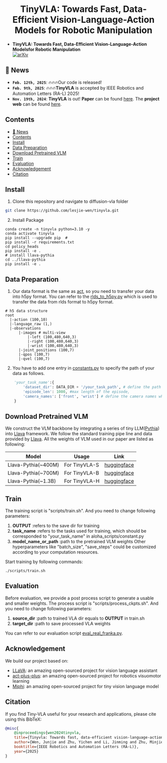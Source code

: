 <h1 align="center">
TinyVLA: Towards Fast, Data-Efficient Vision-Language-Action Models
for Robotic Manipulation</h1>


* **TinyVLA: Towards Fast, Data-Efficient Vision-Language-Action Modelsfor Robotic Manipulation** <br>
  [![arXiv](https://img.shields.io/badge/Arxiv-2402.03766-b31b1b.svg?logo=arXiv)](https://arxiv.org/abs/2409.12514)
  


## 📰 News
* **`Feb. 12th, 2025`**: 🔥🔥🔥Our code is released!
* **`Feb. 9th, 2025`**: 🔥🔥🔥**TinyVLA** is accepted by IEEE Robotics and Automation Letters (RA-L) 2025!
* **`Nov. 19th, 2024`**: **TinyVLA** is out! **Paper** can be found [here](https://arxiv.org/abs/2409.12514). The **project web** can be found [here](https://tiny-vla.github.io/).

## Contents
- [📰 News](#-news)
- [Contents](#contents)
- [Install](#install)
- [Data Preparation](#data-preparation)
- [Download Pretrained VLM](#download-pretrained-vlm)
- [Train](#train)
- [Evaluation](#evaluation)
- [Acknowledgement](#acknowledgement)
- [Citation](#citation)

## Install

1. Clone this repository and navigate to diffusion-vla folder
```bash
git clone https://github.com/lesjie-wen/tinyvla.git
```

2. Install Package
```Shell
conda create -n tinyvla python=3.10 -y
conda activate tinyvla
pip install --upgrade pip  # 
pip install -r requirements.txt
cd policy_heads
pip install -e . 
# install llava-pythia
cd ../llava-pythia
pip install -e . 
```

## Data Preparation
1. Our data format is the same as [act](https://github.com/MarkFzp/act-plus-plus), so you need to transfer your data into h5py format. You can refer to the [rlds_to_h5py.py](https://github.com/lesjie-wen/tinyvla/blob/main/data_utils/rlds_to_h5py.py) which is used to transfer the data from rlds format to h5py format.
```angular2html
# h5 data structure
root
  |-action (100,10)
  |-language_raw (1,)
  |-observations
      |-images # multi-view
          |-left (100,480,640,3)
          |-right (100,480,640,3)
          |-wrist (100,480,640,3)
      |-joint_positions (100,7)
      |-qpos (100,7)
      |-qvel (100,7)
```
2. You have to add one entry in [constants.py](https://github.com/lesjie-wen/tinyvla/blob/main/aloha_scripts/constants.py) to specify the path of your data as follows.
```python
    'your_task_name':{
        'dataset_dir': DATA_DIR + '/your_task_path', # define the path of the dataset
        'episode_len': 1000, #max length of the episode,
        'camera_names': ['front', 'wrist'] # define the camera names which are used as the key when reading data
    }
```
## Download Pretrained VLM
We construct the VLM backbone by integrating a series of tiny LLM([Pythia](https://github.com/EleutherAI/pythia)) into [Llava](https://github.com/haotian-liu/LLaVA) framework. We follow the standard training pipe line and data provided by [Llava](https://github.com/haotian-liu/LLaVA). All the weights of VLM used in our paper are listed as following: 

| Model               | Usage         | Link                                                           |
|---------------------|---------------|----------------------------------------------------------------|
| Llava-Pythia(~400M) | For TinyVLA-S | [huggingface](https://huggingface.co/lesjie/Llava-Pythia-400M) |
| Llava-Pythia(~700M) | For TinyVLA-B | [huggingface](https://huggingface.co/lesjie/Llava-Pythia-700M) |
| Llava-Pythia(~1.3B) | For TinyVLA-H | [huggingface](https://huggingface.co/lesjie/Llava-Pythia-1.3B) |


## Train
The training script is "scripts/train.sh". And you need to change following parameters:
1. **OUTPUT** :refers to the save dir for training
2. **task_name** :refers to the tasks used for training, which should be corresponded to "your_task_name" in aloha_scripts/constant.py
3. **model_name_or_path** :path to the pretrained VLM weights
Other hyperparameters like "batch_size", "save_steps" could be customized according to your computation resources.

Start training by following commands:
```shell
./scripts/train.sh
```

## Evaluation
Before evaluation, we provide a post process script to generate a usable and smaller weights.
The process script is "scripts/process_ckpts.sh". And you need to change following parameters:
1.  **source_dir** :path to trained VLA dir equals to **OUTPUT** in train.sh
2. **target_dir** :path to save processed VLA weights

You can refer to our evaluation script [eval_real_franka.py](https://github.com/lesjie-wen/tinyvla/blob/main/eval_real_franka.py).
## Acknowledgement
We build our project based on:
- [LLaVA](https://github.com/haotian-liu/LLaVA): an amazing open-sourced project for vision language assistant
- [act-plus-plus](https://github.com/haotian-liu/LLaVA): an amazing open-sourced project for robotics visuomotor learning
- [Miphi](https://github.com/zhuyiche/llava-phi): an amazing open-sourced project for tiny vision language model

## Citation

If you find Tiny-VLA useful for your research and applications, please cite using this BibTeX:
```bibtex
@misc{
    @inproceedings{wen2024tinyvla,
    title={Tinyvla: Towards fast, data-efficient vision-language-action models for robotic manipulation},
    author={Wen, Junjie and Zhu, Yichen and Li, Jinming and Zhu, Minjie and Wu, Kun and Xu, Zhiyuan and Liu, Ning and Cheng, Ran and Shen, Chaomin and Peng, Yaxin and others},
    booktitle={IEEE Robotics and Automation Letters (RA-L)},
    year={2025}
}
```


